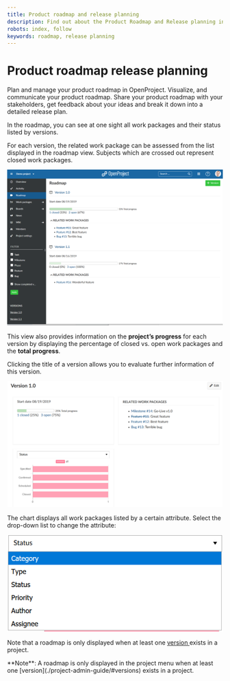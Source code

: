 ```yaml
---
title: Product roadmap and release planning
description: Find out about the Product Roadmap and Release planning in OpenProject
robots: index, follow
keywords: roadmap, release planning
---
```


# Product roadmap release planning

Plan and manage your product roadmap in OpenProject. Visualize, and communicate your product roadmap. Share your product roadmap with your stakeholders, get feedback about your ideas and break it down into a detailed release plan.

In the roadmap, you can see at one sight all work packages and their status listed by versions.

For each version, the related work package can be assessed from the list displayed in the roadmap view. Subjects which are crossed out represent closed work packages.

![Roadmap](1567422228740.png)

This view also provides information on the **project’s progress** for each version by displaying the percentage of closed vs. open work packages and the **total progress**.

Clicking the title of a version allows you to evaluate further information of this version.

![version](1567423006674.png)

The chart displays all work packages listed by a certain attribute. Select the drop-down list to change the attribute:

![roadmap-workpackage-details](1567423371954.png)

Note that a roadmap is only displayed when at least one [version ](https://www.openproject.org/help/manage-backlog-versions/)exists in a project.
<div class="alert alert-info" role="alert">
**Note**: A roadmap is only displayed in the project menu when at least one [version](./project-admin-guide/#versions) exists in a project.
</div>

